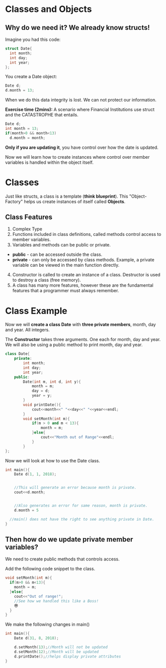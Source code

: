 # Classes and Objects
## Why do we need it? We already know structs!

Imagine you had this code:

```cpp
struct Date{
  int month;
  int day;
  int year;
};
```

You create a Date object:

```cpp
Date d;
d.month = 13;
```

When we do this data integrity is lost. We can not protect our information.

**Exercise time (2mins):** A scenario where Financial Institutions use struct and the CATASTROPHE that entails.

```cpp
Date d;
int month = 13;
if(month>0 && month<13)
  d.month = month;
```

**Only if you are updating it**, you have control over how the date is updated.

Now we will learn how to create instances where control over member variables is handled within the object itself.



# Classes

Just like structs, a class is a template (**think blueprint**). This "Object-Factory" helps us create instances of itself called **Objects**.

## Class Features

1. Complex Type
2. Functions included in class definitions, called methods control access to member variables.
3. Variables and methods can be public or private.
  - **public** - can be accessed outside the class.
  - **private** - can only be accessed by class methods. Example, a private variable can be viewed in the main function directly.
4. Constructor is called to create an instance of a class. Destructor is used to destroy a class (free memory).
5. A class has many more features, however these are the fundamental features that a programmer must always remember.

# Class Example

Now we will **create a class Date** with **three private members**, month, day and year. All integers.

The **Constructor** takes three arguments. One each for month, day and year. We will also be using a public method to print month, day and year.

```cpp
class Date{
	private:
		int month;
		int day;
		int year;
	public:
		Date(int m, int d, int y){
			month = m;
			day = d;
			year = y;
		}
		void printDate(){
			cout<<month<<" "<<day<<" "<<year<<endl;
		}
		void setMonth(int m){
			if(m > 0 and m < 13){
				month = m;
			}else{
				cout<<"Month out of Range"<<endl;
			}
		}
};
```

Now we will look at how to use the Date class.

```cpp
int main(){
	Date d(1, 1, 2018);


	//This will generate an error because month is private.
	cout<<d.month;


	//Also generates an error for same reason, month is private.
	d.month = 5

  //main() does not have the right to see anything private in Date.
}
```

## Then how do we update private member variables?

We need to create public methods that controls access.

Add the following code snippet to the class.

```cpp
void setMonth(int m){
  if(m>0 && m<13){
    month = m;
  }else{
    cout<<"Out of range!";
    //See how we handled this like a Boss!
    😎
  }
}
```

We make the following changes in main()

```cpp
int main(){
	Date d(31, 8, 2018);

	d.setMonth(13);//Month will not be updated
	d.setMonth(12);//Month will be updated
	d.printDate();//helps display private attributes
}
```
